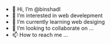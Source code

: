 - 👋 Hi, I’m @binshadI
- 👀 I’m interested in web develepment
- 🌱 I’m currently learning web desiging
- 💞️ I’m looking to collaborate on ...
- 📫 How to reach me ...

<!---
binshadI/binshadI is a ✨ special ✨ repository because its `README.md` (this file) appears on your GitHub profile.
You can click the Preview link to take a look at your changes.
--->
